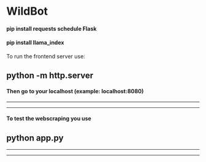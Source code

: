 # WildBot

#### pip install requests schedule Flask
#### pip install llama_index

To run the frontend server use:
## python -m http.server
#### Then go to your localhost (example: localhost:8080)
-----------------------------------------------------------
-----------------------------------------------------------
#### To test the webscraping you use
## python app.py
-----------------------------------------------------------
-----------------------------------------------------------

